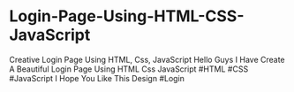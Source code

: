 # Login-Page-Using-HTML-CSS-JavaScript
Creative Login Page Using HTML, Css, JavaScript
Hello Guys I Have Create A Beautiful Login Page Using 
HTML
Css
JavaScript
#HTML
#CSS
#JavaScript
I Hope You Like This Design 
#Login
